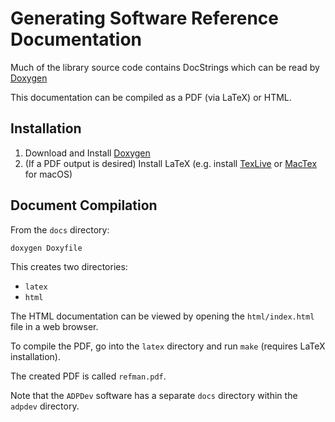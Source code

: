 # Generating Software Reference Documentation

Much of the library source code contains DocStrings which can be read by [Doxygen](http://www.doxygen.nl/manual/docblocks.html)

This documentation can be compiled as a PDF (via LaTeX) or HTML. 


## Installation

1. Download and Install [Doxygen](http://www.doxygen.nl/download.html)
2. (If a PDF output is desired) Install LaTeX (e.g. install [TexLive](https://www.tug.org/texlive/) or [MacTex](https://www.tug.org/mactex/) for macOS) 

## Document Compilation

From the `docs` directory:

```
doxygen Doxyfile
```

This creates two directories:

* `latex`
* `html`

The HTML documentation can be viewed by opening the `html/index.html` file in a web browser.

To compile the PDF, go into the `latex` directory and run `make` (requires LaTeX installation). 

The created PDF is called `refman.pdf`. 

Note that the `ADPDev` software has a separate `docs` directory within the `adpdev` directory.

